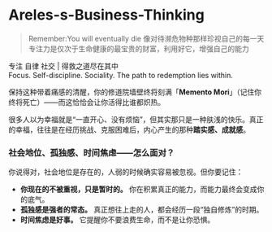# Areles-s-Business-Thinking

> Remember:You will eventually die
> 像对待濒危物种那样珍视自己的每一天
> 专注力是仅次于生命健康的最宝贵的财富，利用好它，增强自己的能力

专注 自律 社交 | 得救之道尽在其中                                 
Focus. Self-discipline. Sociality. The path to redemption lies within.

保持这种带着痛感的清醒，你的修道院墙壁终将刻满「**Memento Mori**」（记住你终将死亡）——而这恰恰会让你活得比谁都炽热。

很多人以为幸福就是“一直开心、没有烦恼”，但其实那只是一种肤浅的快乐。真正的幸福，往往是在经历挑战、克服困难后，内心产生的那种**踏实感、成就感**。

### **社会地位、孤独感、时间焦虑——怎么面对？**

你说得对，社会地位是存在的，人弱的时候确实容易被忽视。但你要记住：

- **你现在的不被重视，只是暂时的。** 你在积累真正的能力，而能力最终会变成你的底气。
- **孤独感是强者的常态。** 真正想往上走的人，都会经历一段“独自修炼”的时期。
- **时间焦虑是好事。** 它提醒你不要浪费生命，而不是让你恐惧。
